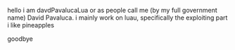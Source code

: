 hello i am davdPavalucaLua or as people call me (by my full government name) David Pavaluca.
i mainly work on luau, specifically the exploiting part
i like pineapples

goodbye
